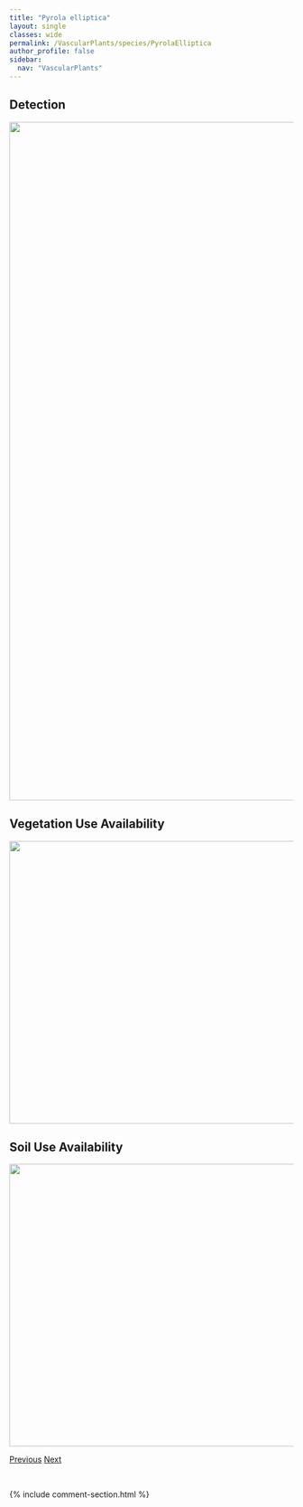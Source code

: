 ```yaml
---
title: "Pyrola elliptica"
layout: single
classes: wide
permalink: /VascularPlants/species/PyrolaElliptica
author_profile: false
sidebar:
  nav: "VascularPlants"
---
```


<h2>Detection</h2>

<a href="https://drive.google.com/uc?export=view&id=1bED0htOVbl_hHZqGCYVYZx4YAoqvbAzS">
<img src="https://drive.google.com/uc?export=view&id=1bED0htOVbl_hHZqGCYVYZx4YAoqvbAzS" height = "1200" width = "800">
</a>


<h2>Vegetation Use Availability</h2>

<a href="https://drive.google.com/uc?export=view&id=1wHAIOTeR7Z6PVyeJWIVbUmPaUcR5U01r">
<img src="https://drive.google.com/uc?export=view&id=1wHAIOTeR7Z6PVyeJWIVbUmPaUcR5U01r" height = "500" width = "1000">
</a>


<h2>Soil Use Availability</h2>

<a href="https://drive.google.com/uc?export=view&id=1LzWud7Qbxnx9MJaXuTnndCD6X8RzJIq2">
<img src="https://drive.google.com/uc?export=view&id=1LzWud7Qbxnx9MJaXuTnndCD6X8RzJIq2" height = "500" width = "1000">
</a>


<a href="/DevelopmentWebsite/VascularPlants/species/PyrolaChlorantha" class="pagination--pager" title="Greenish Flowered Wintergreen">Previous</a> <a href="/DevelopmentWebsite/VascularPlants/species/PyrolaMinor" class="pagination--pager" title="Lesser Wintergreen">Next</a>

<p>&nbsp;</p>

{% include comment-section.html %}
